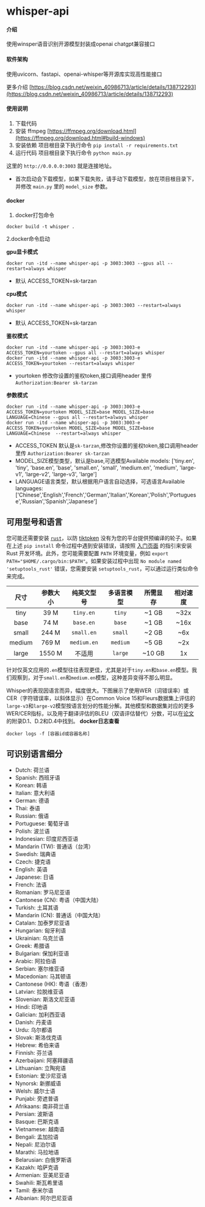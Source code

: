 # whisper-api

#### 介绍
使用winsper语音识别开源模型封装成openai chatgpt兼容接口

#### 软件架构
使用uvicorn、fastapi、openai-whisper等开源库实现高性能接口

更多介绍 [https://blog.csdn.net/weixin_40986713/article/details/138712293](https://blog.csdn.net/weixin_40986713/article/details/138712293)

#### 使用说明

1.  下载代码
2.  安装 ffmpeg [https://ffmpeg.org/download.html](https://ffmpeg.org/download.html#build-windows)
3.  安装依赖 项目根目录下执行命令 `pip install -r requirements.txt`
4.  运行代码 项目根目录下执行命令 `python main.py`

这里的 `http://0.0.0.0:3003` 就是连接地址。

- 首次启动会下载模型，如果下载失败，请手动下载模型，放在项目根目录下，并修改 `main.py` 里的 `model_size` 参数。

#### docker 

1. docker打包命令

```
docker build -t whisper .
```


2.docker命令启动

 **gpu显卡模式** 

```
docker run -itd --name whisper-api -p 3003:3003 --gpus all --restart=always whisper
```
- 默认 ACCESS_TOKEN=sk-tarzan

 **cpu模式** 

```
docker run -itd --name whisper-api -p 3003:3003 --restart=always whisper
```
- 默认 ACCESS_TOKEN=sk-tarzan

 **鉴权模式** 

```
docker run -itd --name whisper-api -p 3003:3003-e ACCESS_TOKEN=yourtoken --gpus all --restart=always whisper
docker run -itd --name whisper-api -p 3003:3003-e ACCESS_TOKEN=yourtoken --restart=always whisper
```
- yourtoken 修改你设置的鉴权token,接口调用header 里传 `Authorization:Bearer sk-tarzan`

 **参数模式** 

```
docker run -itd --name whisper-api -p 3003:3003-e ACCESS_TOKEN=yourtoken MODEL_SIZE=base MODEL_SIZE=base LANGUAGE=Chinese --gpus all --restart=always whisper
docker run -itd --name whisper-api -p 3003:3003-e ACCESS_TOKEN=yourtoken MODEL_SIZE=base MODEL_SIZE=base LANGUAGE=Chinese  --restart=always whisper
```
- ACCESS_TOKEN 默认是`sk-tarzan`,修改你设置的鉴权token,接口调用header 里传 `Authorization:Bearer sk-tarzan`
- MODEL_SIZE模型类型，默认是base,可选模型Available models: ['tiny.en', 'tiny', 'base.en', 'base', 'small.en', 'small', 'medium.en', 'medium', 'large-v1', 'large-v2', 'large-v3', 'large']
- LANGUAGE语言类型，默认根据用户语言自动选择，可选语言Available languages: ['Chinese','English','French','German','Italian','Korean','Polish','Portuguese','Russian','Spanish','Japanese']

## 可用型号和语言

您可能还需要安装 [`rust`](http://rust-lang.org)，以防 [tiktoken](https://github.com/openai/tiktoken) 没有为您的平台提供预编译的轮子。如果在上述 `pip install` 命令过程中遇到安装错误，请按照 [入门页面](https://www.rust-lang.org/learn/get-started) 的指引来安装 Rust 开发环境。此外，您可能需要配置 `PATH` 环境变量，例如 `export PATH="$HOME/.cargo/bin:$PATH"`。如果安装过程中出现 `No module named 'setuptools_rust'` 错误，您需要安装 `setuptools_rust`，可以通过运行类似命令来完成。

|  尺寸| 参数大小| 纯英文型号 | 多语言模型 | 所需显存 | 相对速度 |
|:------:|:----------:|:------------------:|:------------------:|:-------------:|:--------------:|
|  tiny  |    39 M    |     `tiny.en`      |       `tiny`       |     ~1 GB     |      ~32x      |
|  base  |    74 M    |     `base.en`      |       `base`       |     ~1 GB     |      ~16x      |
| small  |   244 M    |     `small.en`     |      `small`       |     ~2 GB     |      ~6x       |
| medium |   769 M    |    `medium.en`     |      `medium`      |     ~5 GB     |      ~2x       |
| large  |   1550 M   |     不适用       |      `large`       |    ~10 GB     |       1x       |


针对仅英文应用的`.en`模型往往表现更佳，尤其是对于`tiny.en`和`base.en`模型。我们观察到，对于`small.en`和`medium.en`模型，这种差异变得不那么明显。

Whisper的表现因语言而异，幅度很大。下图展示了使用WER（词错误率）或CER（字符错误率，以斜体显示）在Common Voice 15和Fleurs数据集上评估的`large-v3`和`large-v2`模型按语言划分的性能分解。其他模型和数据集对应的更多WER/CER指标，以及用于翻译评估的BLEU（双语评估替代）分数，可以在[论文](https://arxiv.org/abs/2212.04356)的附录D.1、D.2和D.4中找到。
 **docker日志查看**
```
docker logs -f [容器id或容器名称]
```

## 可识别语言细分

- Dutch: 荷兰语
- Spanish: 西班牙语
- Korean: 韩语
- Italian: 意大利语
- German: 德语
- Thai: 泰语
- Russian: 俄语
- Portuguese: 葡萄牙语
- Polish: 波兰语
- Indonesian: 印度尼西亚语
- Mandarin (TW): 普通话（台湾）
- Swedish: 瑞典语
- Czech: 捷克语
- English: 英语
- Japanese: 日语
- French: 法语
- Romanian: 罗马尼亚语
- Cantonese (CN): 粤语（中国大陆）
- Turkish: 土耳其语
- Mandarin (CN): 普通话（中国大陆）
- Catalan: 加泰罗尼亚语
- Hungarian: 匈牙利语
- Ukrainian: 乌克兰语
- Greek: 希腊语
- Bulgarian: 保加利亚语
- Arabic: 阿拉伯语
- Serbian: 塞尔维亚语
- Macedonian: 马其顿语
- Cantonese (HK): 粤语（香港）
- Latvian: 拉脱维亚语
- Slovenian: 斯洛文尼亚语
- Hindi: 印地语
- Galician: 加利西亚语
- Danish: 丹麦语
- Urdu: 乌尔都语
- Slovak: 斯洛伐克语
- Hebrew: 希伯来语
- Finnish: 芬兰语
- Azerbaijani: 阿塞拜疆语
- Lithuanian: 立陶宛语
- Estonian: 爱沙尼亚语
- Nynorsk: 新挪威语
- Welsh: 威尔士语
- Punjabi: 旁遮普语
- Afrikaans: 南非荷兰语
- Persian: 波斯语
- Basque: 巴斯克语
- Vietnamese: 越南语
- Bengali: 孟加拉语
- Nepali: 尼泊尔语
- Marathi: 马拉地语
- Belarusian: 白俄罗斯语
- Kazakh: 哈萨克语
- Armenian: 亚美尼亚语
- Swahili: 斯瓦希里语
- Tamil: 泰米尔语
- Albanian: 阿尔巴尼亚语
